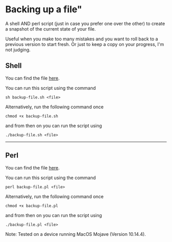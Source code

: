 # Backing up a file"

A shell AND perl script (just in case you prefer one over the other)
to create a snapshot of the current state of your file.

Useful when you make too many mistakes and you want to
roll back to a previous version to start fresh.
Or just to keep a copy on your progress, I'm not judging.

## Shell
You can find the file [here](https://github.com/hsvu/scripts/blob/main/backup-file/backup-file.sh).

You can run this script using the command
```
sh backup-file.sh <file>
```

Alternatively, run the following command once
```
chmod +x backup-file.sh
```
and from then on you can run the script using
```
./backup-file.sh <file>
```

---
## Perl
You can find the file [here](https://github.com/hsvu/scripts/blob/main/backup-file/backup-file.pl).

You can run this script using the command
```
perl backup-file.pl <file>
```

Alternatively, run the following command once
```
chmod +x backup-file.pl
```
and from then on you can run the script using
```
./backup-file.pl <file>
```

Note: Tested on a device running MacOS Mojave (Version 10.14.4).
